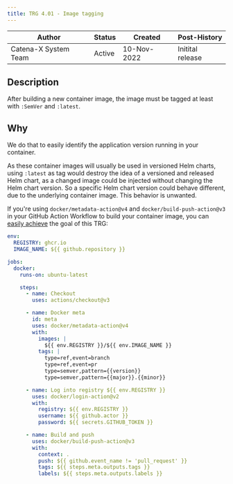 ```yaml
---
title: TRG 4.01 - Image tagging
---
```


| Author               | Status | Created     | Post-History     |
|----------------------|--------|-------------|------------------|
| Catena-X System Team | Active | 10-Nov-2022 | Initital release |

## Description

After building a new container image, the image must be tagged at least with `:SemVer` and `:latest`.

## Why

We do that to easily identify the application version running in your container.

As these container images will usually be used in versioned Helm charts, using `:latest` as tag would destroy the idea
of a versioned and released Helm chart, as a changed image could be injected without changing the Helm chart version. So
a specific Helm chart version could behave different, due to the underlying container image. This behavior is unwanted.

If you're using `docker/metadata-action@v4` and `docker/build-push-action@v3` in your GitHub Action Workflow to build
your container image, you can [easily achieve](https://github.com/marketplace/actions/docker-metadata-action#semver) the
goal of this TRG:

```yaml
env:
  REGISTRY: ghcr.io
  IMAGE_NAME: ${{ github.repository }}

jobs:
  docker:
    runs-on: ubuntu-latest

    steps:
      - name: Checkout
        uses: actions/checkout@v3

      - name: Docker meta
        id: meta
        uses: docker/metadata-action@v4
        with:
          images: |
            ${{ env.REGISTRY }}/${{ env.IMAGE_NAME }}
          tags: |
            type=ref,event=branch
            type=ref,event=pr
            type=semver,pattern={{version}}
            type=semver,pattern={{major}}.{{minor}}

      - name: Log into registry ${{ env.REGISTRY }}
        uses: docker/login-action@v2
        with:
          registry: ${{ env.REGISTRY }}
          username: ${{ github.actor }}
          password: ${{ secrets.GITHUB_TOKEN }}

      - name: Build and push
        uses: docker/build-push-action@v3
        with:
          context: .
          push: ${{ github.event_name != 'pull_request' }}
          tags: ${{ steps.meta.outputs.tags }}
          labels: ${{ steps.meta.outputs.labels }}
```
